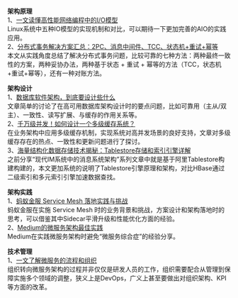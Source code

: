 **架构原理**      
1、[一文读懂高性能网络编程中的I/O模型](https://mp.weixin.qq.com/s?__biz=MzAxNzU3NjcxOA==&mid=2650718514&idx=1&sn=ea23aa6828cef53d231fbcca415d7eb7&chksm=83e90753b49e8e45cc74f68bc90f1521a03de46a99ac6be3967b20135ddb599b39e1576265aa&scene=21#wechat_redirect)  
Linux系统中五种IO模型的实现机制和对比，可以期待一下更加完善的AIO的实践应用。  
2、[分布式事务解决方案汇总：2PC、消息中间件、TCC、状态机+重试+幂等](https://mp.weixin.qq.com/s?__biz=MzIyNjE4NjI2Nw==&mid=2652561205&idx=1&sn=e7318dc36e8a6bf0201b02ceaf56104c)  
本文从实践角度总结了解决分布式事务问题，比较可靠的七种方法：两种最终一致性的方案，两种妥协办法，两种基于状态 + 重试 + 幂等的方法（TCC，状态机+重试+幂等），还有一种对账方法。  

**架构设计**   
1、[数据库软件架构，到底要设计些什么](https://mp.weixin.qq.com/s/yyh013dDNfaiT0wtBihCLQ)  
文章简单的讨论了在高可用数据库架构设计时的要点问题，比如可靠用（主从/双主）、一致性、读写扩展、与缓存的作用关系等。  
2、[千万级并发！如何设计一个多级缓存系统？](https://mp.weixin.qq.com/s/h1GzL_-CiQBRC4qHetbRRg)  
在业务架构中应用多级缓存机制，实现系统对高并发场景的良好支持，文章对多级缓存存在的热点、一致性和更新问题进行了探讨。  
3、[海量结构化数据存储技术揭秘：Tablestore存储和索引引擎详解](https://mp.weixin.qq.com/s/Ef-JRY_Vmo7olWP-NXL1uw)  
之前分享“现代IM系统中的消息系统架构”系列文章中就是基于阿里Tablestore构建构建的，本文更加系统的说明了Tablestore引擎原理和架构，对比HBase通过二级索引和多元索引引擎加速数据查找。  

**架构实践**    
1、[蚂蚁金服 Service Mesh 落地实践与挑战](https://mp.weixin.qq.com/s/9ldxEr7LjO0TCjzXqeWr3w)  
蚂蚁金服在实施 Service Mesh 时的业务背景和挑战，方案设计和架构落地时的思考，可以借鉴其中Sidecar平滑升级和性能优化方面的经验。  
2、[Medium的微服务架构最佳实践](https://mp.weixin.qq.com/s/T3b_UKgjcXD4UfEhzcdQWw)  
Medium在实践微服务架构时避免“微服务综合症”的经验分享。  

**技术管理**  
1、[一文了解微服务的流程和组织](https://mp.weixin.qq.com/s/ymgkJfCVtIii_cXybNdG7w)  
组织转向微服务架构的过程并非仅仅是研发人员的工作，组织需要配合从管理到保障实施多个领域的调整，狭义上是DevOps，广义上甚至要做出对组织架构、KPI等方面的改革。
